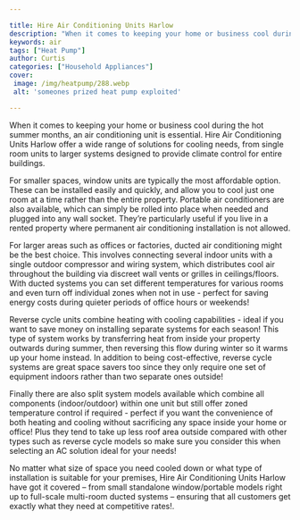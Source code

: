 ```yaml
---

title: Hire Air Conditioning Units Harlow
description: "When it comes to keeping your home or business cool during the hot summer months, an air conditioning unit is essential. Hire Air ...scroll on and keep learning"
keywords: air
tags: ["Heat Pump"]
author: Curtis
categories: ["Household Appliances"]
cover: 
 image: /img/heatpump/288.webp
 alt: 'someones prized heat pump exploited'

---
```


When it comes to keeping your home or business cool during the hot summer months, an air conditioning unit is essential. Hire Air Conditioning Units Harlow offer a wide range of solutions for cooling needs, from single room units to larger systems designed to provide climate control for entire buildings.

For smaller spaces, window units are typically the most affordable option. These can be installed easily and quickly, and allow you to cool just one room at a time rather than the entire property. Portable air conditioners are also available, which can simply be rolled into place when needed and plugged into any wall socket. They’re particularly useful if you live in a rented property where permanent air conditioning installation is not allowed.

For larger areas such as offices or factories, ducted air conditioning might be the best choice. This involves connecting several indoor units with a single outdoor compressor and wiring system, which distributes cool air throughout the building via discreet wall vents or grilles in ceilings/floors. With ducted systems you can set different temperatures for various rooms and even turn off individual zones when not in use - perfect for saving energy costs during quieter periods of office hours or weekends!

Reverse cycle units combine heating with cooling capabilities - ideal if you want to save money on installing separate systems for each season! This type of system works by transferring heat from inside your property outwards during summer, then reversing this flow during winter so it warms up your home instead. In addition to being cost-effective, reverse cycle systems are great space savers too since they only require one set of equipment indoors rather than two separate ones outside!

Finally there are also split system models available which combine all components (indoor/outdoor) within one unit but still offer zoned temperature control if required - perfect if you want the convenience of both heating and cooling without sacrificing any space inside your home or office! Plus they tend to take up less roof area outside compared with other types such as reverse cycle models so make sure you consider this when selecting an AC solution ideal for your needs!

No matter what size of space you need cooled down or what type of installation is suitable for your premises, Hire Air Conditioning Units Harlow have got it covered – from small standalone window/portable models right up to full-scale multi-room ducted systems – ensuring that all customers get exactly what they need at competitive rates!.
